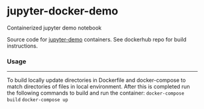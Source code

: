 # jupyter-docker-demo
Containerized jupyter demo notebook

Source code for [jupyter-demo](https://hub.docker.com/r/buckfast16/jupyter-demo) containers. See dockerhub repo for build instructions. 

### Usage
---
To build locally update directories in Dockerfile and docker-compose to match directories of files in local environment. After this is completed run the following commands to build and run the container:
`docker-compose build`
`docker-compose up`
